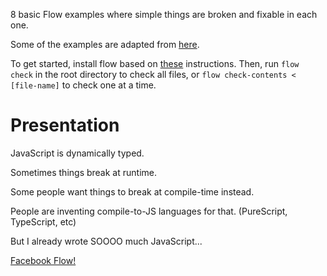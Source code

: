 8 basic Flow examples where simple things are broken and fixable in each one.

Some of the examples are adapted from [here](http://flowtype.org/docs/five-simple-examples.html).

To get started, install flow based on [these](http://flowtype.org/docs/getting-started.html) instructions. Then, run `flow check` in the root directory to check all files, or `flow check-contents < [file-name]` to check one at a time.

# Presentation

JavaScript is dynamically typed.

Sometimes things break at runtime.

Some people want things to break at compile-time instead.

People are inventing compile-to-JS languages for that. (PureScript, TypeScript, etc)

But I already wrote SOOOO much JavaScript...

[Facebook Flow!](http://flowtype.org/)
